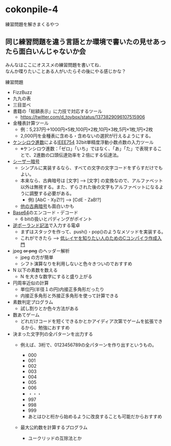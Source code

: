 # cokonpile-4
練習問題を解きまくるやつ

## 同じ練習問題を違う言語とか環境で書いたの見せあったら面白いんじゃないか会
みんなはここにオススメの練習問題を書いてね．  
なんか喋りたいことある人がいたらその後にやる感じかな？  

練習問題
- FizzBuzz
- 九九の表
- 三目並べ
- 書籍の「総額表示」に力技で対応するツール
    - https://twitter.com/d_toybox/status/1373829096107515906
- 金種表計算ツール
    - 例：5,237円→1000円×5枚,100円×2枚,10円×3枚,5円×1枚,1円×2枚
    - 2,000円を金種表に含める・含めないの選択が行えるようにする。
- [ケンシロウ進数](http://www.asahi-net.or.jp/~rc4t-ishr/kensiro.html)による[IEEE754](https://ja.wikipedia.org/wiki/IEEE_754#32.E3.83.93.E3.83.83.E3.83.88.E5.8D.98.E7.B2.BE.E5.BA.A6.E3.81.AE.E4.BA.A4.E6.8F.9B.E5.BD.A2.E5.BC.8F) 32bit単精度浮動小数点数の入力ツール
    - ※ケンシロウ進数：「ゼロ」「いち」ではなく、「あ」「た」で表現することで、2進数の口頭伝達効率を２倍にする伝達法。
- [シーザー暗号](https://ja.wikipedia.org/wiki/%E3%82%B7%E3%83%BC%E3%82%B6%E3%83%BC%E6%9A%97%E5%8F%B7)
    - シンプルに実装するなら、すべての文字の文字コードをずらすだけでもよい。
    - 本来なら、古典暗号は [文字] --> [文字] の変換なので、アルファベット以外は無視する。また、ずらされた後の文字もアルファベットになるように調整する必要がある。
        - 例) [AbC - XyZ!?] --> [CdE - ZaB!?]
    - [他の古典暗号](https://raintrees.net/projects/a-painter-and-a-black-cat/wiki/CTF_Crypto#%E5%8F%A4%E5%85%B8%E6%9A%97%E5%8F%B7)も面白いかも
- [Base64](https://ja.wikipedia.org/wiki/Base64)のエンコード・デコード
    - 6 bitの扱いとパディングがポイント
- [逆ポーランド記法](https://ja.wikipedia.org/wiki/%E9%80%86%E3%83%9D%E3%83%BC%E3%83%A9%E3%83%B3%E3%83%89%E8%A8%98%E6%B3%95)で入力する電卓
    - まずはスタックを作って、push()・pop()のようなメソッドを実装する。
    - これができたら --> [低レイヤを知りたい人のためのCコンパイラ作成入門](https://www.sigbus.info/compilerbook)
- jpeg ~~or png~~ のヘッダー解析
    -  jpeg の方が簡単
    -  シフト演算なりを利用しないと色々きついのでおすすめ
- N 以下の素数を数える
    - N を大きな数字にすると盛り上がる
- 円周率近似の計算
    - 単位円(半径１の円)内接正多角形だったり
    - 内接正多角形と外接正多角形を使って計算できる
- 素数判定プログラム
    - 試し割りとか色々方法がある
- 数あてゲーム
    - どれだけコードを短くできるかとかアイディア次第でゲームを拡張できるから、勉強におすすめ
- 決まった文字列の全パターンを出力する
    - 例えば、3桁で、0123456789の全パターンを作り出すというもの。
        - 000
        - 001
    	- 002
    	- 003
    	- 004
    	- 005
    	- 006
    	- ・・・
    	- 997
    	- 998
    	- 999
    	- あとはひと桁から始めるように改良することも可能だからおすすめ

    - 最大公約数を計算するプログラム
        - ユークリッドの互除法とか
